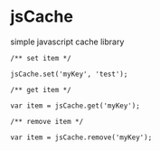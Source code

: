 jsCache
=======

simple javascript cache library



`` /** set item */ ``

`` jsCache.set('myKey', 'test'); ``

`` /** get item */ ``

`` var item = jsCache.get('myKey'); ``

`` /** remove item */ ``

`` var item = jsCache.remove('myKey'); ``

